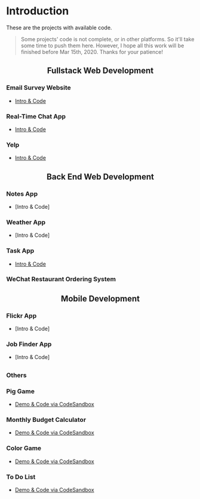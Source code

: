 # Introduction

These are the projects with available code.

> Some projects' code is not complete, or in other platforms. So it'll take some time to push them here. However, I hope all this work will be finished before Mar 15th, 2020. Thanks for your patience!

<div align="center">

## Fullstack Web Development

</div>

### Email Survey Website 
- [Intro & Code](https://github.com/YiranSunn/emailFeedback)

### Real-Time Chat App
- [Intro & Code](https://github.com/YiranSunn/realtimeChatApp)

### Yelp
- [Intro & Code](https://github.com/YiranSunn/Yelpwebdev)



<div align="center">

## Back End Web Development

</div>

### Notes App
- [Intro & Code]

### Weather App
- [Intro & Code]

### Task App
- [Intro & Code](https://github.com/YiranSunn/Task-App)


### WeChat Restaurant Ordering System




<div align="center">

## Mobile Development

</div>

### Flickr App
- [Intro & Code]

### Job Finder App
- [Intro & Code]



<div align="center">

## 

</div>



### Others

### Pig Game

- [Demo & Code via CodeSandbox](https://codesandbox.io/s/project-pig-game-2ekg7)

### Monthly Budget Calculator

- [Demo & Code via CodeSandbox](https://codesandbox.io/s/project-monthly-budget-calculator-26f32)

### Color Game

- [Demo & Code via CodeSandbox](https://codesandbox.io/s/project-color-game-wesq0)

### To Do List

- [Demo & Code via CodeSandbox](https://codesandbox.io/s/project-to-do-list-r751r)





